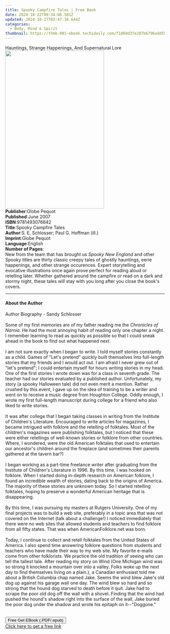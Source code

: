 ```yaml
---
title: Spooky Campfire Tales | Free Book
date: 2024-10-22T00:34:06.581Z
updated: 2024-10-27T03:47:34.644Z
categories:
  - Body, Mind & Spirit
thumbnail: https://thmb-001-ebook.techidaily.com/f1d69d37e207b6796add555c897c4f14c327b260ae04f89592d4f4fb540ca954.jpg
---
```

<main id="book-container">
  <div class="flex flex-col">
    <div class="book-brief flex-1 py-6 px-4 sm:p-6 md:py-10 md:px-8">
      <!-- brief-->
      <div class="book-brief-main">
        Hauntings, Strange Happenings, And Supernatural Lore
      </div>
    </div>
    <div
      class="book-meta-info flex-1 grid gap-4 col-start-1 col-end-3 row-start-1 sm:mb-6 sm:grid-cols-4 lg:gap-6 lg:col-start-2 lg:row-end-6 lg:row-span-6 lg:mb-0"
    >
      <div
        class="book-meta-info-left place-content-center mt-4 p-4 text-sm leading-6 col-start-2 col-span-2 dark:text-slate-400"
      >
        <img
          class="w-full h-500 object-cover rounded-lg sm:h-255 sm:col-span-2 lg:col-span-full"
          src="https://img-001-ebook.techidaily.com/55c69a02f157d88dd856b2cca42ec1eb11d6b1bacf11ef71746ed02d2e528086.jpg"
          alt=""
          width="312"
          height="500"
        />
      </div>
      <div
        class="book-meta-info-right mt-2 col-start-1 row-start-2 col-span-3 self-center"
      >
        <!-- meta data  -->
        <div class="flex flex-col px-4 md:px-8">
          <div class="flex-1">
            <strong>Publisher</strong>:<span class="px-2">Globe Pequot</span>
          </div>
          <div class="flex-1">
            <strong>Published</strong>:<span class="px-2">June 2007</span>
          </div>
          <div class="flex-1">
            <strong>ISBN</strong>:<span class="px-2">9781493076642</span>
          </div>
          <div class="flex-1">
            <strong>Title</strong>:<span class="px-2"
              >Spooky Campfire Tales</span
            >
          </div>
          <div class="flex-1">
            <strong>Author</strong>:<span class="px-2"
              >S. E. Schlosser; Paul G. Hoffman (ill.)</span
            >
          </div>
          <div class="flex-1">
            <strong>Imprint</strong>:<span class="px-2">Globe Pequot</span>
          </div>
          <div class="flex-1">
            <strong>Language</strong>:<span class="px-2">English</span>
          </div>
          <div class="flex-1">
            <strong>Number of Pages</strong>:<span class="px-2"></span>
          </div>
        </div>
      </div>
    </div>
    <div class="book-description flex-1 py-6 px-4 sm:p-6 md:py-10 md:px-8">
      <div class="book-description-main">
        <div accordion-content="" id="description">
          New from the team that has brought us <i>Spooky New England</i> and
          other Spooky titles are thirty classic creepy tales of ghostly
          hauntings, eerie happenings, and other strange occurences. Expert
          storytelling and evocative illustrations once again prove perfect for
          reading aloud or retelling later. Whether gathered around the campfire
          or read on a dark and stormy night, these tales will stay with you
          long after you close the book's covers.
        </div>
      </div>
    </div>
    <div class="book-excerpts flex-1 py-6 px-4 sm:p-6 md:py-10 md:px-8">
      <!-- excerpts-->
      <div class="book-excerpts-main">
        <hr />
        <h4 class="placeholder placeholder-heading">
          <span>About the Author</span>
        </h4>
        <p>
          Author Biography - Sandy Schlosser<br /><br />Some of my first
          memories are of my father reading me the <i>Chronicles of Narnia</i>.
          He had the most annoying habit of reading only one chapter a night. I
          remember learning to read as quickly as possible so that I could sneak
          ahead in the book to find out what happened next. <br /><br />I am not
          sure exactly when I began to write. I told myself stories constantly
          as a child. Games of "Let's pretend" quickly built themselves into
          full-length stories that my friends and I would act out. I am afraid I
          never grew out of "let's pretend"; I could entertain myself for hours
          writing stories in my head. One of the first stories I wrote down was
          for a class in seventh grade. The teacher had our stories evaluated by
          a published author. Unfortunately, my story (a spooky Halloween tale)
          did not even merit a mention. Rather crushed by this event, I gave up
          on the idea of training to be a writer and went on to receive a music
          degree from Houghton College. Oddly enough, I wrote my first
          full-length manuscript during college for a friend who also liked to
          write stories. <br /><br />It was after college that I began taking
          classes in writing from the Institute of Children's Literature.
          Encouraged to write articles for magazines, I became intrigued with
          folklore and the retelling of folktales. Most of the children's
          magazines were publishing folktales, but I noticed that these were
          either retellings of well-known stories or folklore from other
          countries. Where, I wondered, were the old American folktales that
          used to entertain our ancestor's children around the fireplace (and
          sometimes their parents gathered at the tavern bar?) <br /><br />I
          began working as a part-time freelance writer after graduating from
          the Institute of Children's Literature in 1996. By this time, I was
          hooked on folklore. When I started doing in-depth research on American
          folklore, I found an incredible wealth of stories, dating back to the
          origins of America. The majority of these stories are unknown today.
          So I started retelling folktales, hoping to preserve a wonderful
          American heritage that is disappearing. <br /><br />By this time, I
          was pursuing my masters at Rutgers University. One of my final
          projects was to build a web site, preferably in a topic area that was
          not covered on the Internet (talk about a challenge!) I noticed
          immediately that there were no web sites that allowed students and
          teachers to find folklore from all fifty states. That was when
          AmericanFolklore.net was born. <br /><br />Today, I continue to
          collect and retell folktales from the United States of America. I also
          spend time answering folklore questions from students and teachers who
          have made their way to my web site. My favorite e-mails come from
          other folklorists. We practice the old tradition of seeing who can
          tell the tallest tale. After reading my story on Wind (One Michigan
          wind was so strong it knocked a mountain over into a valley. Folks
          woke up the next day to find themselves living on a plain.), a
          Canadian enthusiast told me about a British Columbia chap named Jake.
          Seems the wind blew Jake's old dog up against his garage wall one day.
          The wind blew so hard and so strong that the hound dog starved to
          death before it quit. Jake had to scrape the poor old dog off the wall
          with a shovel. Finding that the wind had pushed the hound's shadow
          right into the surface of the wall, Jake buried the poor dog under the
          shadow and wrote his epitaph on it--"Doggone."<br /><br />
        </p>
      </div>
    </div>
    <div
      class="book-about-author flex-1 py-6 px-4 sm:p-6 md:py-10 md:px-8"
    ></div>
    <div class="book-free-get flex-1 py-6 px-4 sm:p-6 md:py-10 md:px-8">
      <button
        id="btn-free-get"
        class="bg-blue-500 hover:bg-blue-700 text-white font-bold py-2 px-4 rounded"
      >
        Free Get EBook (.PDF/.epub)
      </button>
      <div id="countdown-display" class="px-2 text-lg mt-2"></div>
      <a
        id="free-link"
        class="hidden bg-blue-500 hover:bg-blue-700 text-white font-bold py-2 px-4 rounded"
        href="https://www.ebooks.com/en-us/book/210694084/spooky-campfire-tales/s-e-schlosser/"
        target="_blank"
        >Click here to get a free link</a
      >
    </div>
    <script>
      let countdownTime = 0;
      let countdownInterval = null;
      document
        .getElementById('btn-free-get')
        .addEventListener('click', startCountdown);
      function startCountdown() {
        countdownTime = new Date().getTime() + 60000 * 3;
        countdownInterval = setInterval(updateCountdown, 1000);
        document.getElementById('btn-free-get').disabled = true;
        document
          .getElementById('btn-free-get')
          .classList.add('bg-gray-500', 'cursor-not-allowed');
      }
      function updateCountdown() {
        let currentTime = new Date().getTime();
        let timeLeft = countdownTime - currentTime;
        let secondsLeft = Math.floor(timeLeft / 1000);
        document.getElementById('countdown-display').innerHTML =
          `Remaining time: ${secondsLeft} seconds.`;
        if (secondsLeft <= 0) {
          clearInterval(countdownInterval);
          document.getElementById('btn-free-get').classList.add('hidden');
          document.getElementById('free-link').classList.remove('hidden');
          document.getElementById('countdown-display').innerHTML = '';
        }
      }
    </script>
  </div>
</main>

<ins class="adsbygoogle"
      style="display:block"
      data-ad-client="ca-pub-7571918770474297"
      data-ad-slot="8358498916"
      data-ad-format="auto"
      data-full-width-responsive="true"></ins>
    